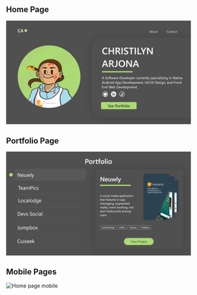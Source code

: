 <h2>Home Page</h2>

![](/public/home.png)

<h2>Portfolio Page</h2>

![](/public/portfolio.png)

<h2>Mobile Pages</h2>

<img src="https://github.com/public/Home_Mobile.png" alt="Home page mobile" width="250"/>
